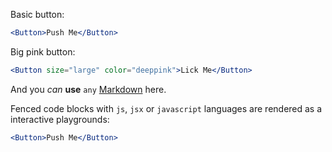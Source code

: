 Basic button:

```jsx
<Button>Push Me</Button>
```

Big pink button:

```jsx
<Button size="large" color="deeppink">Lick Me</Button>
```

And you *can* **use** `any` [Markdown](http://daringfireball.net/projects/markdown/) here.

Fenced code blocks with `js`, `jsx` or `javascript` languages are rendered as a interactive playgrounds:

```jsx
<Button>Push Me</Button>
```
